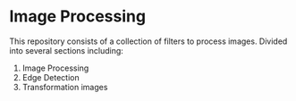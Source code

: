 # Image Processing 

This repository consists of a collection of filters to process images. Divided into several sections including:
1. Image Processing
2. Edge Detection
3. Transformation images
